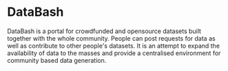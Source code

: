 # DataBash

DataBash is a portal for crowdfunded and opensource datasets built together with the whole community. People can post requests for data as well as contribute to other people's datasets. It is an attempt to expand the availability of data to the masses and provide a centralised environment for community based data generation.
